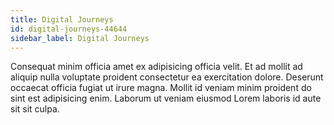```yaml
---
title: Digital Journeys
id: digital-journeys-44644
sidebar_label: Digital Journeys
---
```


Consequat minim officia amet ex adipisicing officia velit. Et ad mollit ad aliquip nulla voluptate proident consectetur ea exercitation dolore. Deserunt occaecat officia fugiat ut irure magna. Mollit id veniam minim proident do sint est adipisicing enim. Laborum ut veniam eiusmod Lorem laboris id aute sit sit culpa.

